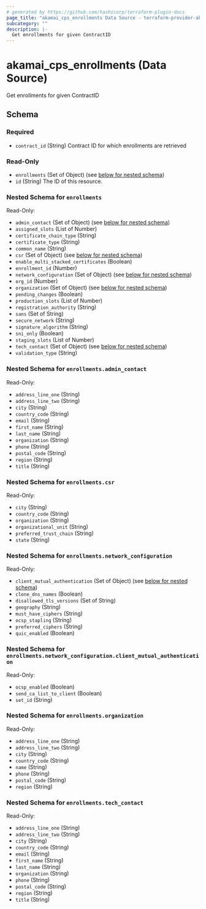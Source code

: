 ```yaml
---
# generated by https://github.com/hashicorp/terraform-plugin-docs
page_title: "akamai_cps_enrollments Data Source - terraform-provider-akamai"
subcategory: ""
description: |-
  Get enrollments for given ContractID
---
```


# akamai_cps_enrollments (Data Source)

Get enrollments for given ContractID



<!-- schema generated by tfplugindocs -->
## Schema

### Required

- `contract_id` (String) Contract ID for which enrollments are retrieved

### Read-Only

- `enrollments` (Set of Object) (see [below for nested schema](#nestedatt--enrollments))
- `id` (String) The ID of this resource.

<a id="nestedatt--enrollments"></a>
### Nested Schema for `enrollments`

Read-Only:

- `admin_contact` (Set of Object) (see [below for nested schema](#nestedobjatt--enrollments--admin_contact))
- `assigned_slots` (List of Number)
- `certificate_chain_type` (String)
- `certificate_type` (String)
- `common_name` (String)
- `csr` (Set of Object) (see [below for nested schema](#nestedobjatt--enrollments--csr))
- `enable_multi_stacked_certificates` (Boolean)
- `enrollment_id` (Number)
- `network_configuration` (Set of Object) (see [below for nested schema](#nestedobjatt--enrollments--network_configuration))
- `org_id` (Number)
- `organization` (Set of Object) (see [below for nested schema](#nestedobjatt--enrollments--organization))
- `pending_changes` (Boolean)
- `production_slots` (List of Number)
- `registration_authority` (String)
- `sans` (Set of String)
- `secure_network` (String)
- `signature_algorithm` (String)
- `sni_only` (Boolean)
- `staging_slots` (List of Number)
- `tech_contact` (Set of Object) (see [below for nested schema](#nestedobjatt--enrollments--tech_contact))
- `validation_type` (String)

<a id="nestedobjatt--enrollments--admin_contact"></a>
### Nested Schema for `enrollments.admin_contact`

Read-Only:

- `address_line_one` (String)
- `address_line_two` (String)
- `city` (String)
- `country_code` (String)
- `email` (String)
- `first_name` (String)
- `last_name` (String)
- `organization` (String)
- `phone` (String)
- `postal_code` (String)
- `region` (String)
- `title` (String)


<a id="nestedobjatt--enrollments--csr"></a>
### Nested Schema for `enrollments.csr`

Read-Only:

- `city` (String)
- `country_code` (String)
- `organization` (String)
- `organizational_unit` (String)
- `preferred_trust_chain` (String)
- `state` (String)


<a id="nestedobjatt--enrollments--network_configuration"></a>
### Nested Schema for `enrollments.network_configuration`

Read-Only:

- `client_mutual_authentication` (Set of Object) (see [below for nested schema](#nestedobjatt--enrollments--network_configuration--client_mutual_authentication))
- `clone_dns_names` (Boolean)
- `disallowed_tls_versions` (Set of String)
- `geography` (String)
- `must_have_ciphers` (String)
- `ocsp_stapling` (String)
- `preferred_ciphers` (String)
- `quic_enabled` (Boolean)

<a id="nestedobjatt--enrollments--network_configuration--client_mutual_authentication"></a>
### Nested Schema for `enrollments.network_configuration.client_mutual_authentication`

Read-Only:

- `ocsp_enabled` (Boolean)
- `send_ca_list_to_client` (Boolean)
- `set_id` (String)



<a id="nestedobjatt--enrollments--organization"></a>
### Nested Schema for `enrollments.organization`

Read-Only:

- `address_line_one` (String)
- `address_line_two` (String)
- `city` (String)
- `country_code` (String)
- `name` (String)
- `phone` (String)
- `postal_code` (String)
- `region` (String)


<a id="nestedobjatt--enrollments--tech_contact"></a>
### Nested Schema for `enrollments.tech_contact`

Read-Only:

- `address_line_one` (String)
- `address_line_two` (String)
- `city` (String)
- `country_code` (String)
- `email` (String)
- `first_name` (String)
- `last_name` (String)
- `organization` (String)
- `phone` (String)
- `postal_code` (String)
- `region` (String)
- `title` (String)

